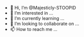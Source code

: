 - 👋 Hi, I’m @Majesticly-STOOPID
- 👀 I’m interested in ...
- 🌱 I’m currently learning ...
- 💞️ I’m looking to collaborate on ...
- 📫 How to reach me ...

<!---
Majesticly-STOOPID/Majesticly-STOOPID is a ✨ special ✨ repository because its `README.md` (this file) appears on your GitHub profile.
You can click the Preview link to take a look at your changes.
--->
